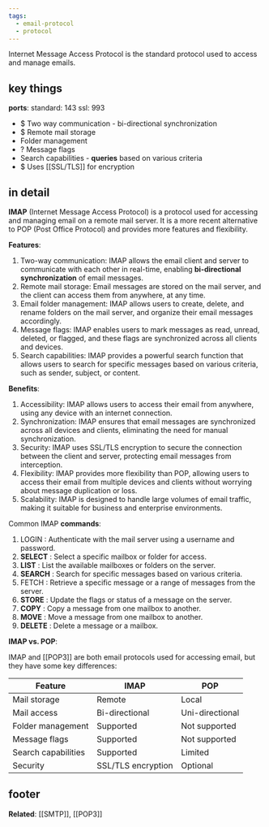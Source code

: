 ```yaml
---
tags:
  - email-protocol
  - protocol
---
```

Internet Message Access Protocol is the standard protocol used to access and manage emails.
## key things

**ports**:
 standard: 143
 ssl: 993

- $ Two way communication - bi-directional synchronization
- $ Remote mail storage
- Folder management
- ? Message flags
- Search capabilities - **queries** based on various criteria
- $ Uses [[SSL/TLS]] for encryption

## in detail

  **IMAP** (Internet Message Access Protocol) is a protocol used for accessing and
  managing email on a remote mail server. It is a more recent alternative to POP
  (Post Office Protocol) and provides more features and flexibility.

  **Features**:

  1. Two-way communication: IMAP allows the email client and server to communicate
  with each other in real-time, enabling **bi-directional synchronization** of email
  messages.
  2. Remote mail storage: Email messages are stored on the mail server, and the
  client can access them from anywhere, at any time.
  3. Email folder management: IMAP allows users to create, delete, and rename
  folders on the mail server, and organize their email messages accordingly.
  4. Message flags: IMAP enables users to mark messages as read, unread, deleted,
  or flagged, and these flags are synchronized across all clients and devices.
  5. Search capabilities: IMAP provides a powerful search function that allows
  users to search for specific messages based on various criteria, such as sender,
  subject, or content.

  **Benefits**:

  1. Accessibility: IMAP allows users to access their email from anywhere, using
  any device with an internet connection.
  2. Synchronization: IMAP ensures that email messages are synchronized across all
  devices and clients, eliminating the need for manual synchronization.
  3. Security: IMAP uses SSL/TLS encryption to secure the connection between the
  client and server, protecting email messages from interception.
  4. Flexibility: IMAP provides more flexibility than POP, allowing users to
  access their email from multiple devices and clients without worrying about
  message duplication or loss.
  5. Scalability: IMAP is designed to handle large volumes of email traffic,
  making it suitable for business and enterprise environments.

  Common IMAP **commands**:

  1.  LOGIN : Authenticate with the mail server using a username and password.
  2.  **SELECT** : Select a specific mailbox or folder for access.
  3.  **LIST** : List the available mailboxes or folders on the server.
  4.  **SEARCH** : Search for specific messages based on various criteria.
  5.  FETCH : Retrieve a specific message or a range of messages from the server.
  6.  **STORE** : Update the flags or status of a message on the server.
  7.  **COPY** : Copy a message from one mailbox to another.
  8.  **MOVE** : Move a message from one mailbox to another.
  9.  **DELETE** : Delete a message or a mailbox.

  **IMAP vs. POP**:

  IMAP and [[POP3]] are both email protocols used for accessing email, but they have
  some key differences:

| Feature             | IMAP               | POP             |
| ------------------- | ------------------ | --------------- |
| Mail storage        | Remote             | Local           |
| Mail access         | Bi-directional     | Uni-directional |
| Folder management   | Supported          | Not supported   |
| Message flags       | Supported          | Not supported   |
| Search capabilities | Supported          | Limited         |
| Security            | SSL/TLS encryption | Optional        |

## footer

**Related**: [[SMTP]], [[POP3]]
